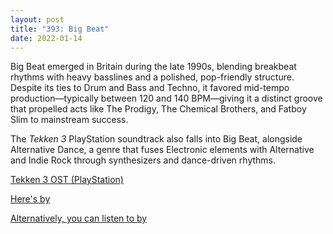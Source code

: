 ```yaml
---
layout: post
title: "393: Big Beat"
date: 2022-01-14
---
```


Big Beat emerged in Britain during the late 1990s, blending breakbeat rhythms with heavy basslines and a polished, pop-friendly structure. Despite its ties to Drum and Bass and Techno, it favored mid-tempo production—typically between 120 and 140 BPM—giving it a distinct groove that propelled acts like The Prodigy, The Chemical Brothers, and Fatboy Slim to mainstream success.

The *Tekken 3* PlayStation soundtrack also falls into Big Beat, alongside Alternative Dance, a genre that fuses Electronic elements with Alternative and Indie Rock through synthesizers and dance-driven rhythms.

[Tekken 3 OST (PlayStation)](https://youtu.be/_Sttd03G7N8)  

[Here's   by    ](https://youtu.be/vv-Fqm6Qtj4)  

[Alternatively, you can listen to    by    ](https://youtu.be/UxM5UgpXYM4?list=PUxIzG0XIBe1XMh5dz-qUkVg)  